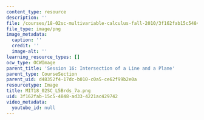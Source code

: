 ```yaml
---
content_type: resource
description: ''
file: /courses/18-02sc-multivariable-calculus-fall-2010/3f162fab15c54848ad334221ac429742_MIT18_02SC_L5Brds_7a.png
file_type: image/png
image_metadata:
  caption: ''
  credit: ''
  image-alt: ''
learning_resource_types: []
ocw_type: OCWImage
parent_title: 'Session 16: Intersection of a Line and a Plane'
parent_type: CourseSection
parent_uid: d48352f4-17dc-b010-c0a5-ce62f99b2e0a
resourcetype: Image
title: MIT18_02SC_L5Brds_7a.png
uid: 3f162fab-15c5-4848-ad33-4221ac429742
video_metadata:
  youtube_id: null
---
```

